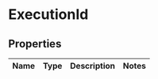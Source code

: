 
# ExecutionId

## Properties
Name | Type | Description | Notes
------------ | ------------- | ------------- | -------------



